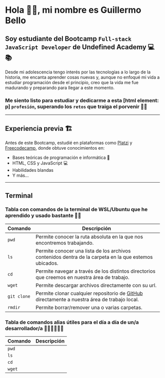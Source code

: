 # Hola 👋🏻, mi nombre es Guillermo Bello

## Soy estudiante del Bootcamp `Full-stack JavaScript Developer` de **Undefined Academy** 💻📚

Desde mi adolescencia tengo interés por las tecnologías a lo largo de la historia, me encanta aprender cosas nuevas y, aunque no enfoqué mi vida a estudiar programación desde el principio, creo que la vida me fue madurando y preparando para llegar a este momento.

### Me siento listo para estudiar y **dedicarme** a esta [html element: p]  `profesión`, **superando** los `retos` que traiga el porvenir 💪🏻

---------------------------------------------------------------------------------------------------

## Experiencia previa 🏗️

Antes de este Bootcamp, estudié en plataformas como [Platzi](https://platzi.com/ "https://platzi.com/") y [Freecodecamp](https://www.freecodecamp.org/ "https://www.freecodecamp.org/"), donde obtuve conocimientos en:

- Bases teóricas de programación e informática 📖
- HTML, CSS y JavaScript 💻
- Habilidades blandas
- Y más...

---------------------------------------------------------------------------------------------------

## Terminal

### Tabla con comandos de la terminal de WSL/Ubuntu que he aprendido y usado bastante 🙌🏻

|          Comando          |                              Descripción                                                              |
|---------------------------|-------------------------------------------------------------------------------------------------------|
|          ``pwd``          | Permite conocer la ruta absoluta en la que nos encontremos trabajando.                                |
|          ``ls``           | Permite conocer una lista de los archivos contenidos dentra de la carpeta en la que estemos ubicados. |
|          ``cd``           | Permite navegar a través de los distintos directorios que creemos en nuestra área de trabajo.         |
|          ``wget``         | Permite descargar archivos directamente con su url.                                                   |
|       ``git clone``       | Permite clonar cualquier repositorio de [GitHub](https://github.com/ "https://github.com/") directamente a nuestra área de trabajo local. |
|         ``rmdir``         | Permite borrar/remover una o varias carpetas. |

### Tabla de **comandos alias** útiles para el día a día de un/a desarrollador/a 👨🏻‍💻👩🏻‍💻

|          Comando          |                              Descripción                                                              |
|---------------------------|-------------------------------------------------------------------------------------------------------|
|          ``pwd``          | |
|          ``ls``           | |
|          ``cd``           | |
|          ``wget``         | |
